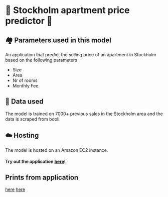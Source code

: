 # 🏡 Stockholm apartment price predictor 🏡

## 🏘 Parameters used in this model
An application that predict the selling price of an apartment in Stockholm based on the following parameters
- Size
- Area
- Nr of rooms
- Monthly Fee.

## 💾 Data used
The model is trained on 7000+ previous sales in the Stockholm area and the data is scraped from booli. 

## ☁️ Hosting
The model is hosted on an Amazon EC2 instance.

#### Try out the application <a href="http://ec2-16-170-219-39.eu-north-1.compute.amazonaws.com:8080/" target="_blank">here</a>!

## Prints from application <br>
<a href="static/sample_1.png" target="_blank">here</a>
<a href="static/sample_2.png" target="_blank">here</a>

